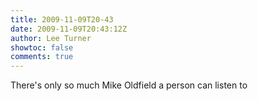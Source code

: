```yaml
---
title: 2009-11-09T20-43
date: 2009-11-09T20:43:12Z
author: Lee Turner
showtoc: false
comments: true
---
```


There's only so much Mike Oldfield a person can listen to

